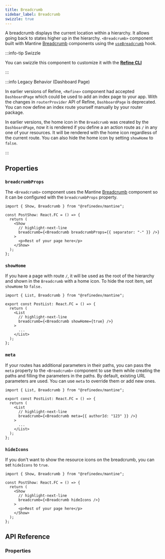 ```yaml
---
title: Breadcrumb
sidebar_label: Breadcrumb
swizzle: true
---
```


A breadcrumb displays the current location within a hierarchy. It allows going back to states higher up in the hierarchy. `<Breadcrumb>` component built with Mantine [Breadcrumb][mantine-breadcrumb] components using the [`useBreadcrumb`](/docs/core/hooks/utilities/use-breadcrumb) hook.

:::info-tip Swizzle

You can swizzle this component to customize it with the [**Refine CLI**](/docs/packages/list-of-packages)

:::

:::info Legacy Behavior (Dashboard Page)

In earlier versions of Refine, `<Refine>` component had accepted `DashboardPage` which could be used to add an index page to your app. With the changes in `routerProvider` API of Refine, `DashboardPage` is deprecated. You can now define an index route yourself manually by your router package.

In earlier versions, the home icon in the `Breadcrumb` was created by the `DashboardPage`, now it is rendered if you define a an action route as `/` in any one of your resources. It will be rendered with the home icon regardless of the current route. You can also hide the home icon by setting `showHome` to `false`.

:::

## Properties

### `breadcrumbProps`

The `<Breadcrumb>` component uses the Mantine [Breadcrumb][mantine-breadcrumb] component so it can be configured with the `breadcrumbProps` property.

```tsx
import { Show, Breadcrumb } from "@refinedev/mantine";

const PostShow: React.FC = () => {
  return (
    <Show
      // highlight-next-line
      breadcrumb={<Breadcrumb breadcrumbProps={{ separator: "-" }} />}
    >
      <p>Rest of your page here</p>
    </Show>
  );
};
```

### `showHome`

If you have a page with route `/`, it will be used as the root of the hierarchy and shown in the `Breadcrumb` with a home icon. To hide the root item, set `showHome` to `false.`

```tsx
import { List, Breadcrumb } from "@refinedev/mantine";

export const PostList: React.FC = () => {
  return (
    <List
      // highlight-next-line
      breadcrumb={<Breadcrumb showHome={true} />}
    >
      ...
    </List>
  );
};
```

### `meta`

If your routes has additional parameters in their paths, you can pass the `meta` property to the `<Breadcrumb>` component to use them while creating the paths and filling the parameters in the paths. By default, existing URL parameters are used. You can use `meta` to override them or add new ones.

```tsx
import { List, Breadcrumb } from "@refinedev/mantine";

export const PostList: React.FC = () => {
  return (
    <List
      // highlight-next-line
      breadcrumb={<Breadcrumb meta={{ authorId: "123" }} />}
    >
      ...
    </List>
  );
};
```

### `hideIcons`

If you don't want to show the resource icons on the breadcrumb, you can set `hideIcons` to `true`.

```tsx
import { Show, Breadcrumb } from "@refinedev/mantine";

const PostShow: React.FC = () => {
  return (
    <Show
      // highlight-next-line
      breadcrumb={<Breadcrumb hideIcons />}
    >
      <p>Rest of your page here</p>
    </Show>
  );
};
```

## API Reference

### Properties

<PropsTable module="@refinedev/mantine/Breadcrumb" />

[mantine-breadcrumb]: https://mantine.dev/core/breadcrumbs/
